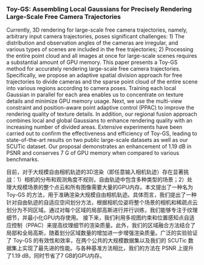 ### Toy-GS: Assembling Local Gaussians for Precisely Rendering Large-Scale Free Camera Trajectories

Currently, 3D rendering for large-scale free camera trajectories, namely, arbitrary input camera trajectories, poses significant challenges: 1) The distribution and observation angles of the cameras are irregular, and various types of scenes are included in the free trajectories; 2) Processing the entire point cloud and all images at once for large-scale scenes requires a substantial amount of GPU memory. This paper presents a Toy-GS method for accurately rendering large-scale free camera trajectories. Specifically, we propose an adaptive spatial division approach for free trajectories to divide cameras and the sparse point cloud of the entire scene into various regions according to camera poses. Training each local Gaussian in parallel for each area enables us to concentrate on texture details and minimize GPU memory usage. Next, we use the multi-view constraint and position-aware point adaptive control (PPAC) to improve the rendering quality of texture details. In addition, our regional fusion approach combines local and global Gaussians to enhance rendering quality with an increasing number of divided areas. Extensive experiments have been carried out to confirm the effectiveness and efficiency of Toy-GS, leading to state-of-the-art results on two public large-scale datasets as well as our SCUTic dataset. Our proposal demonstrates an enhancement of 1.19 dB in PSNR and conserves 7 G of GPU memory when compared to various benchmarks.

目前，对于大规模自由相机轨迹的3D渲染（即任意输入相机轨迹）存在显著挑战：1）相机的分布和观测角度不规则，自由轨迹中包含多种类型的场景；2）处理大规模场景的整个点云和所有图像需要大量的GPU内存。本文提出了一种名为 Toy-GS 的方法，用于准确渲染大规模自由相机轨迹。具体而言，我们提出了一种针对自由轨迹的自适应空间划分方法，根据相机位姿将整个场景的相机和稀疏点云划分为不同区域。通过对每个区域的局部高斯进行并行训练，我们能够专注于纹理细节，并最小化GPU内存使用。
接下来，我们利用多视图约束和位置感知点自适应控制（PPAC）来提高纹理细节的渲染质量。此外，我们的区域融合方法结合了局部和全局高斯，随着划分区域数量的增加进一步增强渲染质量。广泛的实验验证了 Toy-GS 的有效性和效率，在两个公共的大规模数据集以及我们的 SCUTic 数据集上实现了最先进的性能。与各种基准方法相比，我们的方法在 PSNR 上提升了1.19 dB，同时节省了7 GB的GPU内存。
